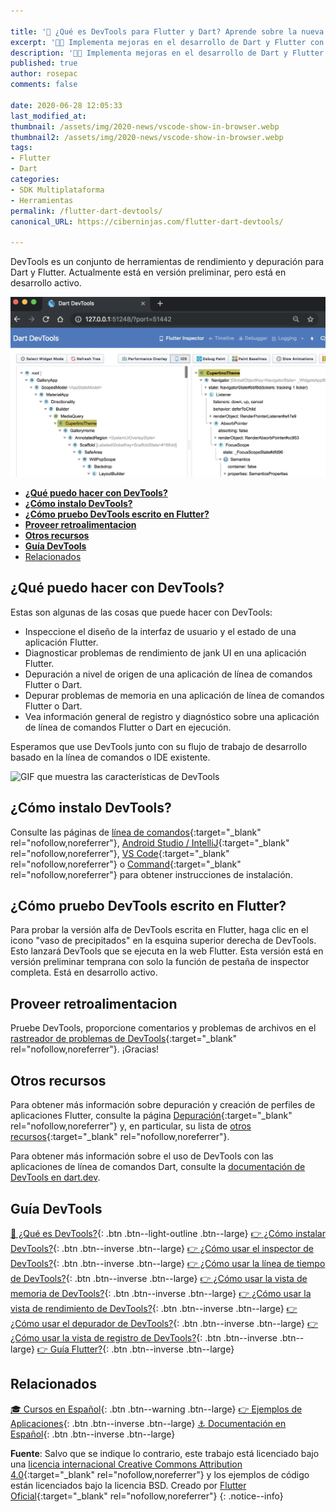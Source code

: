 ```yaml
---

title: '🚀 ¿Qué es DevTools para Flutter y Dart? Aprende sobre la nueva herramienta de desarrollo'
excerpt: '👩‍🚀 Implementa mejoras en el desarrollo de Dart y Flutter con la herramienta DevTools creada por Google.'
description: '👩‍🚀 Implementa mejoras en el desarrollo de Dart y Flutter con la herramienta DevTools creada por Google.'
published: true
author: rosepac
comments: false

date: 2020-06-28 12:05:33
last_modified_at: 
thumbnail: /assets/img/2020-news/vscode-show-in-browser.webp
thumbnail2: /assets/img/2020-news/vscode-show-in-browser.webp
tags:
- Flutter
- Dart
categories:
- SDK Multiplataforma
- Herramientas
permalink: /flutter-dart-devtools/
canonical_URL: https://ciberninjas.com/flutter-dart-devtools/

---
```


DevTools es un conjunto de herramientas de rendimiento y depuración para Dart y Flutter. Actualmente está en versión preliminar, pero está en desarrollo activo.

![Herramienta de desarrolladores Dart DevTools. Implementa mejoras en el desarrollo de Dart y Flutter con la herramienta DevTools creada por Google.](/assets/img/2020-news/vscode-show-in-browser.webp "Herramienta de desarrolladores Dart DevTools. Implementa mejoras en el desarrollo de Dart y Flutter con la herramienta DevTools creada por Google.")
- [**¿Qué puedo hacer con DevTools?**](#qué-puedo-hacer-con-devtools)
- [**¿Cómo instalo DevTools?**](#cómo-instalo-devtools)
- [**¿Cómo pruebo DevTools escrito en Flutter?**](#cómo-pruebo-devtools-escrito-en-flutter)
- [**Proveer retroalimentacion**](#proveer-retroalimentacion)
- [**Otros recursos**](#otros-recursos)
- [**Guía DevTools**](#guía-devtools)
- [Relacionados](#relacionados)

## **¿Qué puedo hacer con DevTools?**

Estas son algunas de las cosas que puede hacer con DevTools:

- Inspeccione el diseño de la interfaz de usuario y el estado de una aplicación Flutter.
- Diagnosticar problemas de rendimiento de jank UI en una aplicación Flutter.
- Depuración a nivel de origen de una aplicación de línea de comandos Flutter o Dart.
- Depurar problemas de memoria en una aplicación de línea de comandos Flutter o Dart.
- Vea información general de registro y diagnóstico sobre una aplicación de línea de comandos Flutter o Dart en ejecución.

Esperamos que use DevTools junto con su flujo de trabajo de desarrollo basado en la línea de comandos o IDE existente.

![GIF que muestra las características de DevTools](https://flutter.dev/assets/tools/devtools/inspector-3e6fa95156e6a794c715af44e0a85e45609c710f3fe20a24dfac5002fa8d58e0.gif)

## **¿Cómo instalo DevTools?**

Consulte las páginas de [línea de comandos](https://flutter.dev/docs/development/tools/devtools/cli){:target="_blank" rel="nofollow,noreferrer"}, [Android Studio / IntelliJ](https://flutter.dev/docs/development/tools/devtools/android-studio){:target="_blank" rel="nofollow,noreferrer"}, [VS Code](https://flutter.dev/docs/development/tools/devtools/vscode){:target="_blank" rel="nofollow,noreferrer"} o [Command](https://flutter.dev/docs/development/tools/devtools/cli){:target="_blank" rel="nofollow,noreferrer"} para obtener instrucciones de instalación.

## **¿Cómo pruebo DevTools escrito en Flutter?**

Para probar la versión alfa de DevTools escrita en Flutter, haga clic en el icono "vaso de precipitados" en la esquina superior derecha de DevTools. Esto lanzará DevTools que se ejecuta en la web Flutter. Esta versión está en versión preliminar temprana con solo la función de pestaña de inspector completa. Está en desarrollo activo.

## **Proveer retroalimentacion**

Pruebe DevTools, proporcione comentarios y problemas de archivos en el [rastreador de problemas de DevTools](https://github.com/flutter/devtools/issues){:target="_blank" rel="nofollow,noreferrer"}. ¡Gracias!

## **Otros recursos**

Para obtener más información sobre depuración y creación de perfiles de aplicaciones Flutter, consulte la página [Depuración](https://flutter.dev/docs/testing/debugging){:target="_blank" rel="nofollow,noreferrer"} y, en particular, su lista de [otros recursos](https://flutter.dev/docs/testing/debugging#other-resources){:target="_blank" rel="nofollow,noreferrer"}.

Para obtener más información sobre el uso de DevTools con las aplicaciones de línea de comandos Dart, consulte la [documentación de DevTools en dart.dev](https://dart.dev/tools/dart-devtools).

## **Guía DevTools**

[📌 ¿Qué es DevTools?](/flutter-dart-devtools/){: .btn .btn--light-outline .btn--large} [👉 ¿Cómo instalar DevTools?](/flutter-dart-devtools-como-instalar/){: .btn .btn--inverse .btn--large} [👉 ¿Cómo usar el inspector de DevTools?](/flutter-dart-devtools-inspector/){: .btn .btn--inverse .btn--large} [👉 ¿Cómo usar la línea de tiempo de DevTools?](/flutter-dart-devtools-linea-tiempo/){: .btn .btn--inverse .btn--large} [👉 ¿Cómo usar la vista de memoria de DevTools?](/flutter-dart-devtools-vista-memoria/){: .btn .btn--inverse .btn--large} [👉 ¿Cómo usar la vista de rendimiento de DevTools?](/flutter-dart-devtools-vista-rendimiento/){: .btn .btn--inverse .btn--large} [👉 ¿Cómo usar el depurador de DevTools?](/flutter-dart-devtools-depurador/){: .btn .btn--inverse .btn--large} [👉 ¿Cómo usar la vista de registro de DevTools?](/flutter-dart-devtools-vista-registro/){: .btn .btn--inverse .btn--large} [👉 Guía Flutter?](/que-es-flutter-y-por-que-debes-aprenderlo/){: .btn .btn--inverse .btn--large}

## Relacionados

[🎓 Cursos en Español](/cursos-tecnologia/#flutter){: .btn .btn--warning .btn--large} [👉 Ejemplos de Aplicaciones](/flutter-aplicaciones-ejemplos/){: .btn .btn--inverse .btn--large} [⚓ Documentación en Español](https://flutter-es.io/docs/get-started/install){: .btn .btn--inverse .btn--large}

**Fuente**: Salvo que se indique lo contrario, este trabajo está licenciado bajo una [licencia internacional Creative Commons Attribution 4.0](https://creativecommons.org/licenses/by/4.0){:target="_blank" rel="nofollow,noreferrer"} y los ejemplos de código están licenciados bajo la licencia BSD. Creado por [Flutter Oficial](https://flutter.dev/docs/development/tools/devtools){:target="_blank" rel="nofollow,noreferrer"}
{: .notice--info}
